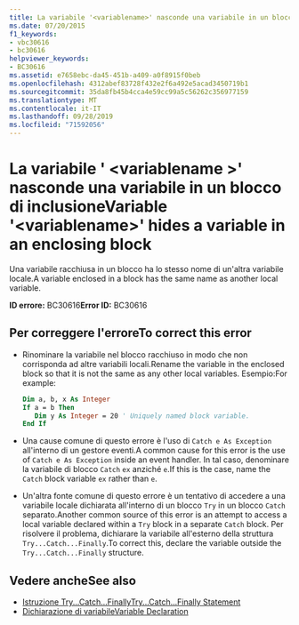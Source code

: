 ```yaml
---
title: La variabile '<variablename>' nasconde una variabile in un blocco di inclusione
ms.date: 07/20/2015
f1_keywords:
- vbc30616
- bc30616
helpviewer_keywords:
- BC30616
ms.assetid: e7658ebc-da45-451b-a409-a0f8915f0beb
ms.openlocfilehash: 4312abef83728f432e2f6a492e5acad3450719b1
ms.sourcegitcommit: 35da8fb45b4cca4e59cc99a5c56262c356977159
ms.translationtype: MT
ms.contentlocale: it-IT
ms.lasthandoff: 09/28/2019
ms.locfileid: "71592056"
---
```

# <a name="variable-variablename-hides-a-variable-in-an-enclosing-block"></a><span data-ttu-id="4cbfa-102">La variabile ' \<variablename >' nasconde una variabile in un blocco di inclusione</span><span class="sxs-lookup"><span data-stu-id="4cbfa-102">Variable '\<variablename>' hides a variable in an enclosing block</span></span>
<span data-ttu-id="4cbfa-103">Una variabile racchiusa in un blocco ha lo stesso nome di un'altra variabile locale.</span><span class="sxs-lookup"><span data-stu-id="4cbfa-103">A variable enclosed in a block has the same name as another local variable.</span></span>  
  
 <span data-ttu-id="4cbfa-104">**ID errore:** BC30616</span><span class="sxs-lookup"><span data-stu-id="4cbfa-104">**Error ID:** BC30616</span></span>  
  
## <a name="to-correct-this-error"></a><span data-ttu-id="4cbfa-105">Per correggere l'errore</span><span class="sxs-lookup"><span data-stu-id="4cbfa-105">To correct this error</span></span>  
  
- <span data-ttu-id="4cbfa-106">Rinominare la variabile nel blocco racchiuso in modo che non corrisponda ad altre variabili locali.</span><span class="sxs-lookup"><span data-stu-id="4cbfa-106">Rename the variable in the enclosed block so that it is not the same as any other local variables.</span></span> <span data-ttu-id="4cbfa-107">Esempio:</span><span class="sxs-lookup"><span data-stu-id="4cbfa-107">For example:</span></span>  
  
    ```vb  
    Dim a, b, x As Integer  
    If a = b Then  
       Dim y As Integer = 20 ' Uniquely named block variable.  
    End If  
    ```  
  
- <span data-ttu-id="4cbfa-108">Una cause comune di questo errore è l'uso di `Catch e As Exception` all'interno di un gestore eventi.</span><span class="sxs-lookup"><span data-stu-id="4cbfa-108">A common cause for this error is the use of `Catch e As Exception` inside an event handler.</span></span> <span data-ttu-id="4cbfa-109">In tal caso, denominare la variabile di blocco `Catch` `ex` anziché `e`.</span><span class="sxs-lookup"><span data-stu-id="4cbfa-109">If this is the case, name the `Catch` block variable `ex` rather than `e`.</span></span>  
  
- <span data-ttu-id="4cbfa-110">Un'altra fonte comune di questo errore è un tentativo di accedere a una variabile locale dichiarata all'interno di un blocco `Try` in un blocco `Catch` separato.</span><span class="sxs-lookup"><span data-stu-id="4cbfa-110">Another common source of this error is an attempt to access a local variable declared within a `Try` block in a separate `Catch` block.</span></span> <span data-ttu-id="4cbfa-111">Per risolvere il problema, dichiarare la variabile all'esterno della struttura `Try...Catch...Finally`.</span><span class="sxs-lookup"><span data-stu-id="4cbfa-111">To correct this, declare the variable outside the `Try...Catch...Finally` structure.</span></span>  
  
## <a name="see-also"></a><span data-ttu-id="4cbfa-112">Vedere anche</span><span class="sxs-lookup"><span data-stu-id="4cbfa-112">See also</span></span>

- [<span data-ttu-id="4cbfa-113">Istruzione Try...Catch...Finally</span><span class="sxs-lookup"><span data-stu-id="4cbfa-113">Try...Catch...Finally Statement</span></span>](../../../visual-basic/language-reference/statements/try-catch-finally-statement.md)
- [<span data-ttu-id="4cbfa-114">Dichiarazione di variabile</span><span class="sxs-lookup"><span data-stu-id="4cbfa-114">Variable Declaration</span></span>](../../../visual-basic/programming-guide/language-features/variables/variable-declaration.md)
